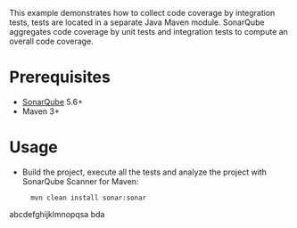 This example demonstrates how to collect code coverage by integration tests, tests are located in a separate Java Maven module.
SonarQube aggregates code coverage by unit tests and integration tests to compute an overall code coverage.

Prerequisites
=============
* [SonarQube](http://www.sonarqube.org/downloads/) 5.6+
* Maven 3+

Usage
=====
* Build the project, execute all the tests and analyze the project with SonarQube Scanner for Maven:

        mvn clean install sonar:sonar

abcdefghijklmnopqsa
bda
